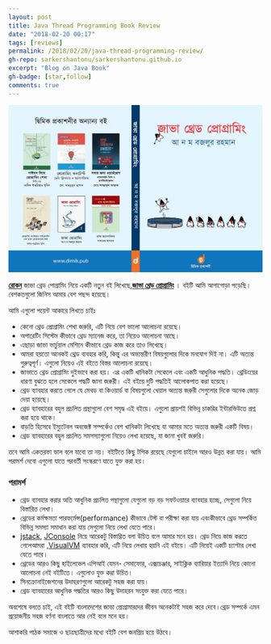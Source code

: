 ```yaml
---
layout: post
title: Java Thread Programming Book Review
date: "2018-02-20 00:17"
tags: [reviews]
permalink: /2018/02/20/java-thread-programming-review/
gh-repo: sarkershantonu/sarkershantonu.github.io
excerpt: "Blog on Java Book"
gh-badge: [star,follow]
comments: true
---
```


![java-thread-programming](/images/reviews/book/java-thread-programming/java-thread-programming.jpg)

[**রোকন**](https://www.linkedin.com/in/bazlur/) জাভা থ্রেড পোগ্রামিং নিয়ে একটি নতুন বই লিখেছে,[**জাভা থ্রেড প্রোগ্রামিং**](https://www.rokomari.com/book/159071/java-thread-programming) । বইটি আমি আগাগোড়া পড়েছি। বেশকতগুলো জিনিস আমার বেশ পছন্দ হয়েছে। 

আমি এগুলো পয়েন্ট আকারে লিখতে চাইঃ 
* কেনো থ্রেড প্রোগ্রামিং শেখা জরুরি, এটি নিয়ে বেশ ভালো আলোচনা রয়েছে। 
* অপারেটিং সিস্টেম কীভাবে থ্রেড ম্যানেজ করে, তা নিয়েও আলোচনা আছে। 
* এছাড়া জাভা ভার্চুয়াল মেশিনে কীভাবে থ্রেড কাজ করে তাও লিখেছে। 
* আমরা হয়তো অনেকই থ্রেড ব্যবহার করি, কিন্তু এর অভ্যন্তরীণ বিষয়গুলোর দিকে মনযোগ দিই না। এটি অত্যন্ত গুরুত্বপূর্ণ। এগুলো নিয়েও এই বইতে বিস্তর আলোচনা রয়েছে। 
* জাভাতে থ্রেড প্রোগ্রামিং দুইভাবে করা হয়। এর একটি খানিকটা সেকেলে এবং একটি আধুনিক পদ্ধতি। থ্রেডিংয়ের ধারণা বুঝতে হলে সেকেলে পদ্ধটি জানা জরুরী। এই বইয়ে দুটি পদ্ধতিই আলোকপাত করা হয়েছে। 
* থ্রেড ব্যাবহার করতে গেলে যে মেথড বা কিওয়ার্ড বা বিষয়গুলো খেয়াল অত্যন্ত জরুরী সেগুলোর দিকে অনেক জোড় দেয়া হয়েছে। 
* থ্রেড ব্যাবহারের বহুল প্রচলিত প্রন্থাগুলো বেশ সমৃদ্ধ এই বইয়ে। এগুলো প্রায়শই বিভিন্ন চাকরির ইন্টারভিউতে প্রশ্ন করা হয়ে থাকে। 
* বাড়তি হিসেবে ইম্যুটেবল অবজেক্ট সম্পর্কেও বেশ খানিকটা লিখেছে যা আমার মতে অত্যন্ত জরুরী একটি বিষয়। 
* থ্রেড ব্যাবহারের বহুল প্রচলিত সমসস্যাগুলো নিয়েও লেখা হয়েছে, যা জানা খুবই জরুরি। 

তবে আমি একতরফা ভাল বলে যাবো তা নয়। বইটিতে কিছু টপিক রয়েছে যেগুলো চাইলে আরও উন্নত করা যায়। আমি পরামর্শ দেবো এগুলো যাতে পরবর্তী সংস্করণে যাতে যুক্ত করা হয়।

### পরামর্শ 
* থ্রেড ব্যাবহার করার অতি আধুনিক প্রচলিত পন্থাগুলো যেগুলো বড় বড় সফটওয়ারে ব্যাবহার হচ্ছে, সেগুলো নিয়ে বিস্তারিত লেখা। 
* থ্রেডের কর্মক্ষমতা পারফর্মেন্স(performance) কীভাবে টেস্ট বা পরীক্ষা করা যায় এবংকীভাবে থ্রেড সম্পর্কিত বিভিন্ন সমস্যা সমাধান করা যায় সেগুলো নিয়ে লেখা যেতে পারে। 
* [jstack](https://docs.oracle.com/javase/7/docs/technotes/tools/share/jstack.html), [JConsole](https://docs.oracle.com/javase/8/docs/technotes/guides/management/jconsole.html) নিয়ে আরেকটু বিস্তারিত বলা উচিত বলে আমার মনে হয়। থ্রেড নিয়ে কাজ করতে গেলেআমরা ,[VisualVM](https://visualvm.github.io/") ব্যাবহার করি, এটি নিয়ে লেখায় হয়নি এই বইয়ে। এটি নিয়েই একটি চ্যাপ্টার লেখা যেতে পারে। 
* থ্রেডের আরও কিছু হাইলেভেল এপিআই যেমন- সেমাফোর, এক্সচেঞ্জার, সাইক্লিক ব্যারিয়ার ইত্যাদি নিয়ে কোনো আলোচনা নেই বইটিতে। এগুলোও যুক্ত করা উচিত। 
* সিনক্রোনাইজেশনের উদাহরণগুলো আরেকটু সহজ করা যায়। 
* থ্রেড ব্যাবহারের আধুনিক পদ্ধতির আরও কিছু উদাহরন সংযুক্ত করা যেতে পারে। 

অবশেষে বলতে চাই, এই বইটি বাংলাদেশের জাভা প্রোগ্রামারদের জীবন অনেকটাই সহজ করে দেবে।থ্রেড সম্পর্কে এমন প্রয়োজনীয় সহজ বর্ণনা বাংলাতে আর নেই বলে মনে হয়। 

আশাকরি পাঠক সমাজে ও ছাত্রছাত্রীদের মধ্যে বইটি বেশ জনপ্রিয় হয়ে উঠবে।

